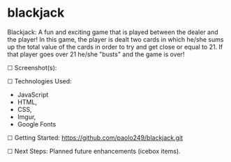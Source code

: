 # blackjack

Blackjack: A fun and exciting game that is played between the dealer and the player!  In this game, the player is dealt two cards in which he/she sums up the total value of the cards in order to try and get close or equal to 21.  If that player goes over 21 he/she "busts" and the game is over!


☐ Screenshot(s): 

☐ Technologies Used: 
- JavaScript
- HTML, 
- CSS, 
- Imgur, 
- Google Fonts

☐ Getting Started: 
https://github.com/paolo249/blackjack.git

☐ Next Steps: Planned future enhancements (icebox items).